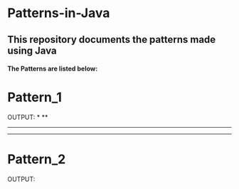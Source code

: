 <h1>Patterns-in-Java</h1>
<h2>This repository documents the patterns made using Java</h2>
<h4>The Patterns are listed below:</h4>

# Pattern_1
OUTPUT:
*
**
***
****

# Pattern_2
OUTPUT:
